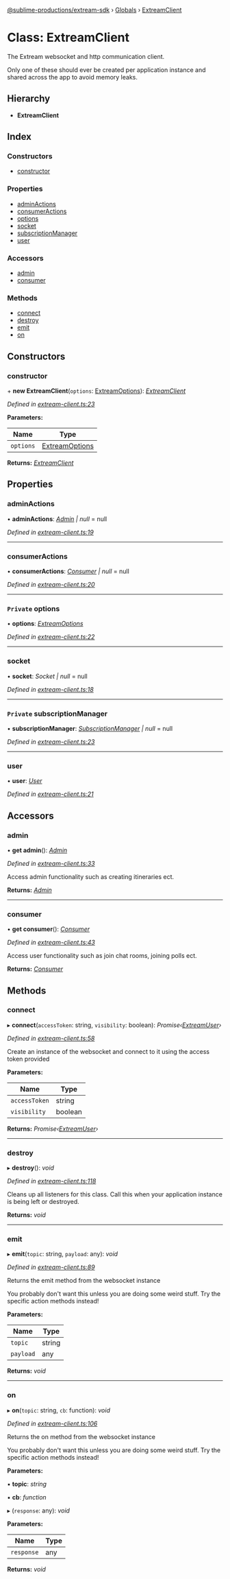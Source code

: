 [@sublime-productions/extream-sdk](../README.md) › [Globals](../globals.md) › [ExtreamClient](extreamclient.md)

# Class: ExtreamClient

The Extream websocket and http communication client.

Only one of these should ever be created per application instance and shared across the app to avoid memory leaks.

## Hierarchy

* **ExtreamClient**

## Index

### Constructors

* [constructor](extreamclient.md#constructor)

### Properties

* [adminActions](extreamclient.md#adminactions)
* [consumerActions](extreamclient.md#consumeractions)
* [options](extreamclient.md#private-options)
* [socket](extreamclient.md#socket)
* [subscriptionManager](extreamclient.md#private-subscriptionmanager)
* [user](extreamclient.md#user)

### Accessors

* [admin](extreamclient.md#admin)
* [consumer](extreamclient.md#consumer)

### Methods

* [connect](extreamclient.md#connect)
* [destroy](extreamclient.md#destroy)
* [emit](extreamclient.md#emit)
* [on](extreamclient.md#on)

## Constructors

###  constructor

\+ **new ExtreamClient**(`options`: [ExtreamOptions](../interfaces/extreamoptions.md)): *[ExtreamClient](extreamclient.md)*

*Defined in [extream-client.ts:23](https://github.com/Extream-SaaS/ex-sdk/blob/c40df84/src/extream-client.ts#L23)*

**Parameters:**

Name | Type |
------ | ------ |
`options` | [ExtreamOptions](../interfaces/extreamoptions.md) |

**Returns:** *[ExtreamClient](extreamclient.md)*

## Properties

###  adminActions

• **adminActions**: *[Admin](admin.md) | null* = null

*Defined in [extream-client.ts:19](https://github.com/Extream-SaaS/ex-sdk/blob/c40df84/src/extream-client.ts#L19)*

___

###  consumerActions

• **consumerActions**: *[Consumer](consumer.md) | null* = null

*Defined in [extream-client.ts:20](https://github.com/Extream-SaaS/ex-sdk/blob/c40df84/src/extream-client.ts#L20)*

___

### `Private` options

• **options**: *[ExtreamOptions](../interfaces/extreamoptions.md)*

*Defined in [extream-client.ts:22](https://github.com/Extream-SaaS/ex-sdk/blob/c40df84/src/extream-client.ts#L22)*

___

###  socket

• **socket**: *Socket | null* = null

*Defined in [extream-client.ts:18](https://github.com/Extream-SaaS/ex-sdk/blob/c40df84/src/extream-client.ts#L18)*

___

### `Private` subscriptionManager

• **subscriptionManager**: *[SubscriptionManager](subscriptionmanager.md) | null* = null

*Defined in [extream-client.ts:23](https://github.com/Extream-SaaS/ex-sdk/blob/c40df84/src/extream-client.ts#L23)*

___

###  user

• **user**: *[User](user.md)*

*Defined in [extream-client.ts:21](https://github.com/Extream-SaaS/ex-sdk/blob/c40df84/src/extream-client.ts#L21)*

## Accessors

###  admin

• **get admin**(): *[Admin](admin.md)*

*Defined in [extream-client.ts:33](https://github.com/Extream-SaaS/ex-sdk/blob/c40df84/src/extream-client.ts#L33)*

Access admin functionality such as creating itineraries ect.

**Returns:** *[Admin](admin.md)*

___

###  consumer

• **get consumer**(): *[Consumer](consumer.md)*

*Defined in [extream-client.ts:43](https://github.com/Extream-SaaS/ex-sdk/blob/c40df84/src/extream-client.ts#L43)*

Access user functionality such as join chat rooms, joining polls ect.

**Returns:** *[Consumer](consumer.md)*

## Methods

###  connect

▸ **connect**(`accessToken`: string, `visibility`: boolean): *Promise‹[ExtreamUser](../interfaces/extreamuser.md)›*

*Defined in [extream-client.ts:58](https://github.com/Extream-SaaS/ex-sdk/blob/c40df84/src/extream-client.ts#L58)*

Create an instance of the websocket and connect to it using the access token provided

**Parameters:**

Name | Type |
------ | ------ |
`accessToken` | string |
`visibility` | boolean |

**Returns:** *Promise‹[ExtreamUser](../interfaces/extreamuser.md)›*

___

###  destroy

▸ **destroy**(): *void*

*Defined in [extream-client.ts:118](https://github.com/Extream-SaaS/ex-sdk/blob/c40df84/src/extream-client.ts#L118)*

Cleans up all listeners for this class. Call this when your application instance is being left or destroyed.

**Returns:** *void*

___

###  emit

▸ **emit**(`topic`: string, `payload`: any): *void*

*Defined in [extream-client.ts:89](https://github.com/Extream-SaaS/ex-sdk/blob/c40df84/src/extream-client.ts#L89)*

Returns the emit method from the websocket instance

You probably don't want this unless you are doing some weird stuff. Try the specific action methods instead!

**Parameters:**

Name | Type |
------ | ------ |
`topic` | string |
`payload` | any |

**Returns:** *void*

___

###  on

▸ **on**(`topic`: string, `cb`: function): *void*

*Defined in [extream-client.ts:106](https://github.com/Extream-SaaS/ex-sdk/blob/c40df84/src/extream-client.ts#L106)*

Returns the on method from the websocket instance

You probably don't want this unless you are doing some weird stuff. Try the specific action methods instead!

**Parameters:**

▪ **topic**: *string*

▪ **cb**: *function*

▸ (`response`: any): *void*

**Parameters:**

Name | Type |
------ | ------ |
`response` | any |

**Returns:** *void*

